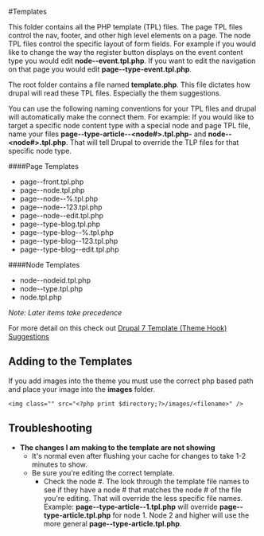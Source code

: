 #Templates

This folder contains all the PHP template (TPL) files. The page TPL files control the nav, footer, and other high level elements on a page. The node TPL files control the specific layout of form fields. For example if you would like to change the way the register button displays on the event content type you would edit **node--event.tpl.php**. If you want to edit the navigation on that page you would edit **page--type-event.tpl.php**.

The root folder contains a file named **template.php**. This file dictates how drupal will read these TPL files. Especially the them suggestions.

You can use the following naming conventions for your TPL files and drupal will automatically make the connect them. For example: If you would like to target a specific node content type with a special node and page TPL file, name your files **page--type-article--<node#>.tpl.php-** and **node--<node#>.tpl.php**. That will tell Drupal to override the TLP files for that specific node type.

####Page Templates

- page--front.tpl.php
- page--node.tpl.php
- page--node--%.tpl.php
- page--node--123.tpl.php
- page--node--edit.tpl.php
- page--type-blog.tpl.php
- page--type-blog--%.tpl.php
- page--type-blog--123.tpl.php
- page--type-blog--edit.tpl.php


####Node Templates

- node--nodeid.tpl.php
- node--type.tpl.php
- node.tpl.php

*Note: Later items take precedence*


For more detail on this check out [Drupal 7 Template (Theme Hook) Suggestions](https://www.drupal.org/node/1089656)


## Adding to the Templates

If you add images into the theme you must use the correct php based path and place your image into the **images** folder.
```
<img class="" src="<?php print $directory;?>/images/<filename>" />
```

## Troubleshooting

- **The changes I am making to the template are not showing**
  - It's normal even after flushing your cache for changes to take 1-2 minutes to show.
  - Be sure you're editing the correct template.
    - Check the node #. The look through the template file names to see if they have a node # that matches the node # of the file you're editing. That will override the less specific file names. Example: **page--type-article--1.tpl.php** will override **page--type-article.tpl.php** for node 1. Node 2 and higher will use the more general **page--type-article.tpl.php**.
